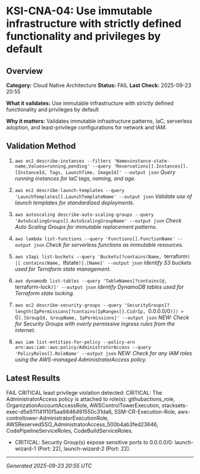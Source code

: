 # KSI-CNA-04: Use immutable infrastructure with strictly defined functionality and privileges by default

## Overview

**Category:** Cloud Native Architecture
**Status:** FAIL
**Last Check:** 2025-09-23 20:55

**What it validates:** Use immutable infrastructure with strictly defined functionality and privileges by default

**Why it matters:** Validates immutable infrastructure patterns, IaC, serverless adoption, and least-privilege configurations for network and IAM.

## Validation Method

1. `aws ec2 describe-instances --filters 'Name=instance-state-name,Values=running,pending' --query 'Reservations[].Instances[].[InstanceId, Tags, LaunchTime, ImageId]' --output json`
   *Query running instances for IaC tags, naming, and age.*

2. `aws ec2 describe-launch-templates --query 'LaunchTemplates[].LaunchTemplateName' --output json`
   *Validate use of launch templates for standardized deployments.*

3. `aws autoscaling describe-auto-scaling-groups --query 'AutoScalingGroups[].AutoScalingGroupName' --output json`
   *Check Auto Scaling Groups for immutable replacement patterns.*

4. `aws lambda list-functions --query 'Functions[].FunctionName' --output json`
   *Check for serverless functions as immutable resources.*

5. `aws s3api list-buckets --query 'Buckets[?contains(Name, `terraform`) || contains(Name, `tfstate`)].[Name]' --output json`
   *Identify S3 buckets used for Terraform state management.*

6. `aws dynamodb list-tables --query 'TableNames[?contains(@, `terraform-lock`)]' --output json`
   *Identify DynamoDB tables used for Terraform state locking.*

7. `aws ec2 describe-security-groups --query 'SecurityGroups[?length(IpPermissions[?contains(IpRanges[].CidrIp, `0.0.0.0/0`)]) > `0`].[GroupId, GroupName, IpPermissions]' --output json`
   *NEW: Check for Security Groups with overly permissive ingress rules from the internet.*

8. `aws iam list-entities-for-policy --policy-arn arn:aws:iam::aws:policy/AdministratorAccess --query 'PolicyRoles[].RoleName' --output json`
   *NEW: Check for any IAM roles using the AWS-managed AdministratorAccess policy.*

## Latest Results

FAIL CRITICAL least privilege violation detected: CRITICAL: The AdministratorAccess policy is attached to role(s): githubactions_role, OrganizationAccountAccessRole, AWSControlTowerExecution, stacksets-exec-d5e511141f10f5aa9846491550c31da6, SSM-CR-Execution-Role, aws-controltower-AdministratorExecutionRole, AWSReservedSSO_AdministratorAccess_500b4ab3fed23646, CodePipelineServiceRoles, CodeBuildServiceRoles.
- CRITICAL: Security Group(s) expose sensitive ports to 0.0.0.0/0: launch-wizard-1 (Port: 22), launch-wizard-2 (Port: 22).

---
*Generated 2025-09-23 20:55 UTC*